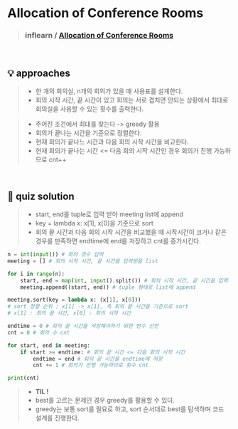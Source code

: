 # Allocation of Conference Rooms

> ### inflearn / <a href = https://www.inflearn.com/course/%ED%8C%8C%EC%9D%B4%EC%8D%AC-%EC%95%8C%EA%B3%A0%EB%A6%AC%EC%A6%98-%EB%AC%B8%EC%A0%9C%ED%92%80%EC%9D%B4-%EC%BD%94%EB%94%A9%ED%85%8C%EC%8A%A4%ED%8A%B8/dashboard> Allocation of Conference Rooms </a>

<br>

## 💡 approaches
> - 한 개의 회의실, n개의 회의가 있을 때 사용표를 설계한다. 
> - 회의 시작 시간, 끝 시간이 있고 회의는 서로 겹치면 안되는 상황에서 최대로 회의실을 사용할 수 있는 횟수를 출력한다. 

> - 주어진 조건에서 최대를 찾는다 -> greedy 활용
> - 회의가 끝나는 시간을 기준으로 정렬한다. 
> - 현재 회의가 끝나느 시간과 다음 회의 시작 시간을 비교한다.
> - 현재 회의가 끝나는 시간 <= 다음 회의 시작 시간인 경우 회의가 진행 가능하므로 cnt++

<br>

## 🔑 quiz solution

> - start, end를 tuple로 입력 받아 meeting list에 append
> - key = lambda x: x[1], x[0]을 기준으로 sort
> - 회의 끝 시간과 다음 회의 시작 시간을 비교했을 때 시작시간이 크거나 같은 경우를 만족하면 endtime에 end를 저장하고 cnt를 증가시킨다. 

```py
n = int(input()) # 회의 갯수 입력
meeting = [] # 회의 시작 시간, 끝 시간을 입력받을 list

for i in range(n):
    start, end = map(int, input().split()) # 회의 시작 시간, 끝 시간을 입력
    meeting.append((start, end)) # tuple 형태로 list에 append

meeting.sort(key = lambda x: (x[1], x[0]))
# sort 정렬 순위 : x[1] -> x[1], 즉 회의 끝 시간을 기준으로 sort
# x[1] : 회의 끝 시간, x[0] : 회의 시작 시간

endtime = 0 # 회의 끝 시간을 저장해야하기 위한 변수 선언 
cnt = 0 # 회의 수 cnt

for start, end in meeting:
    if start >= endtime: # 회의 끝 시간 <= 다음 회의 시작 시간 
        endtime = end # 회의 끝 시간을 endtime에 저장
        cnt += 1 # 회의가 진행 가능하므로 횟수 cnt

print(cnt)
```

> - <strong> TIL ! </strong>
> - best를 고르는 문제인 경우 greedy를 활용할 수 있다. 
> - greedy는 보통 sort를 필요로 하고, sort 순서대로 best를 탐색하며 코드 설계를 진행한다. 